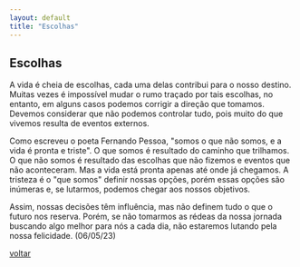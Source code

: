 ```yaml
---
layout: default
title: "Escolhas"
--- 
```


## Escolhas

A vida é cheia de escolhas, cada uma delas contribui para o nosso destino. Muitas vezes é impossível mudar o rumo traçado por tais escolhas, no entanto, em alguns casos podemos corrigir a direção que tomamos. Devemos considerar que não podemos controlar tudo, pois muito do que vivemos resulta de eventos externos.

Como escreveu o poeta Fernando Pessoa, "somos o que não somos, e a vida é pronta e triste". O que somos é resultado do caminho que trilhamos. O que não somos é resultado das escolhas que não fizemos e eventos que não aconteceram. Mas a vida está pronta apenas até onde já chegamos. A tristeza é o "que somos" definir nossas opções, porém essas opções são inúmeras e, se lutarmos, podemos chegar aos nossos objetivos.

Assim, nossas decisões têm influência, mas não definem tudo o que o futuro nos reserva. Porém, se não tomarmos as rédeas da nossa jornada buscando algo melhor para nós a cada dia, não estaremos lutando pela nossa felicidade. (06/05/23)

[voltar](./)